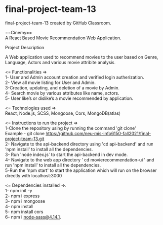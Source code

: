 # final-project-team-13
final-project-team-13 created by GitHub Classroom.   

==Cinemy==          
A React Based Movie Recommendation Web Application.      

Project Description      

 A Web application used to recommend movies to the user based on Genre, Language, Actors and various movie attribite analysis.          
 
 <= Functionalities =>         
1- User and Admin account creation and verified login autherization.      
2- View all movie listing for User and Admin.          
3-Creation, updating, and deletion of a movie by Admin.          
4- Search movie by various attributes like name, actors.           
5- User like’s or dislike’s a movie recommended by application.         

<= Technologies used =>          
React, Node.js, SCSS, Mongoose, Cors, MongoDB(atlas)       

<= Instructions to run the project =>     
1-Clone the repository using by running the command 'git clone'      
Example - git clone https://github.com/neu-mis-info6150-fall2021/final-project-team-13.git       
2- Navigate to the api-backend directory using 'cd api-backend' and run 'npm install' to install all the dependencies.          
3- Run 'node index.js' to start the api-backend in dev mode.     
4- Navigate to the web app directory ' cd movierecommendation-ui ' and run 'npm install' to install all the dependencies.    
5-Run the 'npm start' to start the application which will run on the browser directly with localhost:3000                   


<= Dependencies installed =>.         
1- npm init -y     
2- npm i express        
3- npm i mongoose      
4- npm install          
5- npm install cors           
6- npm i node-sass@4.14.1.   






